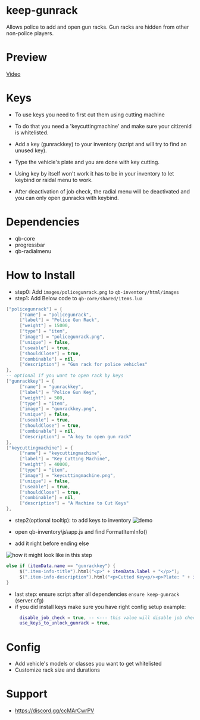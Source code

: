 # keep-gunrack

Allows police to add and open gun racks.
Gun racks are hidden from other non-police players.

# Preview

[Video](https://youtu.be/7xqfX3gC_po)

# Keys

- To use keys you need to first cut them using cutting machine
- To do that you need a 'keycuttingmachine' and make sure your citizenid is whitelisted.
- Add a key (gunrackkey) to your inventory (script and will try to find an unused key).
- Type the vehicle's plate and you are done with key cutting.

- Using key by itself won't work it has to be in your inventory to let keybind or raidal menu to work.
- After deactivation of job check, the radial menu will be deactivated and you can only open gunracks with keybind.

# Dependencies

- qb-core
- progressbar
- qb-radialmenu

# How to Install

- step0: Add `images/policegunrack.png` to `qb-inventory/html/images`
- step1: Add Below code to `qb-core/shared/items.lua`

```lua
["policegunrack"] = {
     ["name"] = "policegunrack",
     ["label"] = "Police Gun Rack",
     ["weight"] = 15000,
     ["type"] = "item",
     ["image"] = "policegunrack.png",
     ["unique"] = false,
     ["useable"] = true,
     ["shouldClose"] = true,
     ["combinable"] = nil,
     ["description"] = "Gun rack for police vehicles"
},
-- optional if you want to open rack by keys
["gunrackkey"] = {
     ["name"] = "gunrackkey",
     ["label"] = "Police Gun Key",
     ["weight"] = 500,
     ["type"] = "item",
     ["image"] = "gunrackkey.png",
     ["unique"] = false,
     ["useable"] = true,
     ["shouldClose"] = true,
     ["combinable"] = nil,
     ["description"] = "A key to open gun rack"
},
["keycuttingmachine"] = {
     ["name"] = "keycuttingmachine",
     ["label"] = "Key Cutting Machine",
     ["weight"] = 40000,
     ["type"] = "item",
     ["image"] = "keycuttingmachine.png",
     ["unique"] = false,
     ["useable"] = true,
     ["shouldClose"] = true,
     ["combinable"] = nil,
     ["description"] = "A Machine to Cut Keys"
},
```

- step2(optional tooltip): to add keys to inventory
  ![demo](https://raw.githubusercontent.com/swkeep/keep-gunrack/main/.github/images/policekeys_qb_inventory_demo.jpg)

- open qb-inventory\js\app.js and find FormatItemInfo()
- add it right before ending else

![how it might look like in this step](https://raw.githubusercontent.com/swkeep/keep-gunrack/main/.github/images/inventory.PNG)

```lua
else if (itemData.name == "gunrackkey") {
     $(".item-info-title").html("<p>" + itemData.label + "</p>");
     $(".item-info-description").html("<p>Cutted Key<p/><p>Plate: " + itemData.info.plate + "</p>");
}
```

- last step: ensure script after all dependencies `ensure keep-gunrack` (server.cfg)
- if you did install keys make sure you have right config setup example:

```lua
     disable_job_check = true, -- <--- this value will disable job check
     use_keys_to_unlock_gunrack = true,
```

# Config

- Add vehicle's models or classes you want to get whitelisted
- Customize rack size and durations

# Support

- https://discord.gg/ccMArCwrPV
